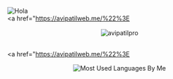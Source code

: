 ![Hola](https://user-images.githubusercontent.com/40897414/138610878-045524f0-33e8-4cca-bf19-94a051f90d20.gif)
<br><a href="https://avipatilweb.me/%22%3E<p align="center">&nbsp;<img align="center" href="https://github.com/PedroPineros" src="https://github-readme-stats.vercel.app/api?username=PedroPineros&theme=chartreuse-dark&show_icons=true" alt="avipatilpro"/></p></a>

<br><a href="https://avipatilweb.me/%22%3E<p align="center">&nbsp;<img align="center" src="https://github-readme-stats.vercel.app/api/top-langs/?username=PedroPineros&theme=chartreuse-dark&layout=compact&langs_count=10&hide_border=true&show_icons=true" alt="Most Used Languages By Me"/></p></a><br>
